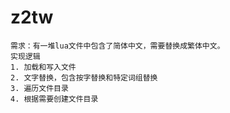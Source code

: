 # z2tw
	需求：有一堆lua文件中包含了简体中文，需要替换成繁体中文。
	实现逻辑
	1. 加载和写入文件
	2. 文字替换，包含按字替换和特定词组替换
	3. 遍历文件目录
	4. 根据需要创建文件目录
